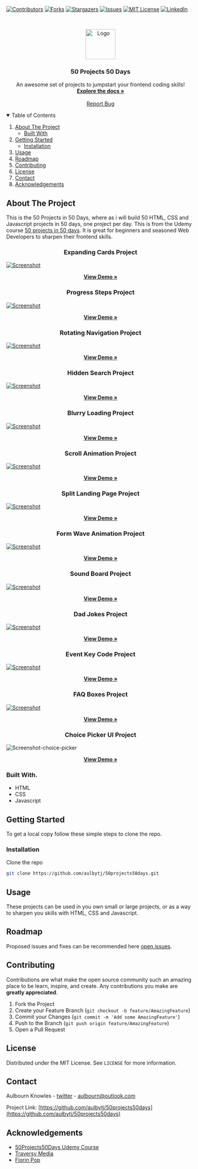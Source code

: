 <!--
*** Thanks for checking out the 50projects50days. If you have a suggestion
*** that would make this better, please fork the repo and create a pull request
*** or simply open an issue with the tag "enhancement".
*** Thanks again! Now go create something AMAZING! :D
-->



<!-- PROJECT SHIELDS -->
<!--
*** I'm using markdown "reference style" links for readability.
*** Reference links are enclosed in brackets [ ] instead of parentheses ( ).
*** See the bottom of this document for the declaration of the reference variables
*** for contributors-url, forks-url, etc. This is an optional, concise syntax you may use.
*** https://www.markdownguide.org/basic-syntax/#reference-style-links
-->
[![Contributors][contributors-shield]][contributors-url]
[![Forks][forks-shield]][forks-url]
[![Stargazers][stars-shield]][stars-url]
[![Issues][issues-shield]][issues-url]
[![MIT License][license-shield]][license-url]
[![LinkedIn][linkedin-shield]][linkedin-url]



<!-- PROJECT LOGO -->
<br />
<p align="center">
  <a href="https://github.com/aulbytj/50projects50days">
    <img src="src/images/logo.png" alt="Logo" width="80" height="80">
  </a>

  <h3 align="center">50 Projects 50 Days</h3>

  <p align="center">
    An awesome set of projects to jumpstart your frontend coding skills!
    <br />
    <a href="https://github.com/aulbytj/50projects50days"><strong>Explore the docs »</strong></a>
    <br />
    <br />
    <a href="https://github.com/aulbytj/50projects50days/issues">Report Bug</a>
  </p>
</p>



<!-- TABLE OF CONTENTS -->
<details open="open">
  <summary>Table of Contents</summary>
  <ol>
    <li>
      <a href="#about-the-project">About The Project</a>
      <ul>
        <li><a href="#built-with">Built With</a></li>
      </ul>
    </li>
    <li>
      <a href="#getting-started">Getting Started</a>
      <ul>
        <li><a href="#installation">Installation</a></li>
      </ul>
    </li>
    <li><a href="#usage">Usage</a></li>
    <li><a href="#roadmap">Roadmap</a></li>
    <li><a href="#contributing">Contributing</a></li>
    <li><a href="#license">License</a></li>
    <li><a href="#contact">Contact</a></li>
    <li><a href="#acknowledgements">Acknowledgements</a></li>
  </ol>
</details>



<!-- ABOUT THE PROJECT -->
## About The Project

This is the 50 Projects in 50 Days, where as i will build 50 HTML, CSS and Javascript projects in 50 days, one project per day. This is from the Udemy course  [50 projects in 50 days](https://www.udemy.com/course/50-projects-50-days). It is great for beginners and seasoned Web Developers to sharpen their frontend skills.

<h3 align="center"> Expanding Cards Project</h3>
<p>
  <a href="https://expanding-cards.vercel.app/">
    <img src="src/images/Screenshot-expanding-cards.png" alt="Screenshot">
  </a>
  <p align="center">
    <a href="https://expanding-cards.vercel.app/"><strong>View Demo »</strong></a>
  </p>
</p>

<h3 align="center"> Progress Steps Project</h3>
<p>
  <a href="https://progress-steps.vercel.app/">
    <img src="src/images/Screenshot-progress-steps.png" alt="Screenshot">
  </a>
  <p align="center">
    <a href="https://progress-steps.vercel.app/"><strong>View Demo »</strong></a>
  </p>
</p>


<h3 align="center"> Rotating Navigation Project</h3>
<p>
  <a href="https://rotating-navigation.vercel.app/">
    <img src="src/images/Screenshot-rotating-navigation.png" alt="Screenshot">
  </a>
  <p align="center">
    <a href="https://rotating-navigation.vercel.app/"><strong>View Demo »</strong></a>
  </p>
</p>


<h3 align="center"> Hidden Search Project</h3>
<p>
  <a href="https://hungry-feynman-cb2b6c.netlify.app/">
    <img src="src/images/Screenshot-hidden-search.png" alt="Screenshot">
  </a>
  <p align="center">
    <a href="https://hungry-feynman-cb2b6c.netlify.app/"><strong>View Demo »</strong></a>
  </p>
</p>


<h3 align="center"> Blurry Loading Project</h3>
<p>
  <a href="https://elated-turing-311e14.netlify.app/">
    <img src="src/images/Screenshot-blurry-loading.png" alt="Screenshot">
  </a>
  <p align="center">
    <a href="https://elated-turing-311e14.netlify.app/"><strong>View Demo »</strong></a>
  </p>
</p>


<h3 align="center"> Scroll Animation Project</h3>
<p>
  <a href="https://nostalgic-ride-b880f3.netlify.app/">
    <img src="src/images/Screenshot-scroll-animation.png" alt="Screenshot">
  </a>
  <p align="center">
    <a href="https://nostalgic-ride-b880f3.netlify.app/"><strong>View Demo »</strong></a>
  </p>
</p>


<h3 align="center"> Split Landing Page Project</h3>
<p>
  <a href="https://flamboyant-austin-8d316a.netlify.app/">
    <img src="src/images/Screenshot-split-landing-page.png" alt="Screenshot">
  </a>
  <p align="center">
    <a href="https://nostalgic-ride-b880f3.netlify.app/"><strong>View Demo »</strong></a>
  </p>
</p>


<h3 align="center"> Form Wave Animation Project</h3>
<p>
  <a href="https://tender-chandrasekhar-61c01e.netlify.app/">
    <img src="src/images/Screenshot-form-wave-animation.png" alt="Screenshot">
  </a>
  <p align="center">
    <a href="https://tender-chandrasekhar-61c01e.netlify.app/"><strong>View Demo »</strong></a>
  </p>
</p>

<h3 align="center"> Sound Board Project</h3>
<p>
  <a href="https://peaceful-bose-41061d.netlify.app/">
    <img src="src/images/Screenshot-sound-board.png" alt="Screenshot">
  </a>
  <p align="center">
    <a href="https://peaceful-bose-41061d.netlify.app/"><strong>View Demo »</strong></a>
  </p>
</p>

<h3 align="center"> Dad Jokes Project</h3>
<p>
  <a href="https://upbeat-villani-0ad4a8.netlify.app/">
    <img src="src/images/Screenshot-dad-jokes.png" alt="Screenshot">
  </a>
  <p align="center">
    <a href="https://upbeat-villani-0ad4a8.netlify.app/"><strong>View Demo »</strong></a>
  </p>
</p>

<h3 align="center"> Event Key Code Project</h3>
<p>
  <a href="https://hardcore-lamarr-0ff545.netlify.app/">
    <img src="src/images/Screenshot-event-key-code.png" alt="Screenshot">
  </a>
  <p align="center">
    <a href="https://hardcore-lamarr-0ff545.netlify.app/"><strong>View Demo »</strong></a>
  </p>
</p>

<h3 align="center"> FAQ Boxes Project</h3>
<p>
  <a href="https://musing-swartz-a1476c.netlify.app/">
    <img src="src/images/Screenshot-faq-boxes.png" alt="Screenshot">
  </a>
  <p align="center">
    <a href="https://musing-swartz-a1476c.netlify.app/"><strong>View Demo »</strong></a>
  </p>
</p>

<h3 align="center"> Choice Picker UI Project</h3>

![Screenshot-choice-picker](https://user-images.githubusercontent.com/15934054/118533139-b1326c00-b715-11eb-8b04-ed471ebfd0eb.gif)

  <p align="center">
    <a href="https://musing-swartz-a1476c.netlify.app/"><strong>View Demo »</strong></a>
  </p>


### Built With.

* HTML
* CSS
* Javascript

<!-- GETTING STARTED -->
## Getting Started

To get a local copy follow these simple steps to clone the repo.


### Installation


Clone the repo
   ```sh
   git clone https://github.com/aulbytj/50projects50days.git
   ```

<!-- USAGE EXAMPLES -->
## Usage

These projects can be used in you own small or large projects, or as a way to sharpen you skills with HTML, CSS and Javascript.

<!-- ROADMAP -->
## Roadmap

Proposed issues and fixes can be recommended here [open issues](https://github.com/aulbytj/50projects50days/issues).



<!-- CONTRIBUTING -->
## Contributing

Contributions are what make the open source community such an amazing place to be learn, inspire, and create. Any contributions you make are **greatly appreciated**.

1. Fork the Project
2. Create your Feature Branch (`git checkout -b feature/AmazingFeature`)
3. Commit your Changes (`git commit -m 'Add some AmazingFeature'`)
4. Push to the Branch (`git push origin feature/AmazingFeature`)
5. Open a Pull Request



<!-- LICENSE -->
## License

Distributed under the MIT License. See `LICENSE` for more information.



<!-- CONTACT -->
## Contact

Aulbourn Knowles - [twitter](https://twitter.com/aulbytj) - aulbourn@outlook.com

Project Link: [https://github.com/aulbytj/50projects50days](https://github.com/aulbytj/50projects50days)



<!-- ACKNOWLEDGEMENTS -->
## Acknowledgements
* [50Projects50Days Udemy Course](https://www.udemy.com/course/50-projects-50-days)
* [Traversy Media](https://www.youtube.com/user/TechGuyWeb)
* [Florin Pop](https://www.youtube.com/channel/UCeU-1X402kT-JlLdAitxSMA)



<!-- MARKDOWN LINKS & IMAGES -->
<!-- https://www.markdownguide.org/basic-syntax/#reference-style-links -->
[contributors-shield]: https://img.shields.io/github/contributors/aulbytj/50projects50days.svg?style=for-the-badge
[contributors-url]: https://github.com/aulbytj/50projects50days/graphs/contributors
[forks-shield]: https://img.shields.io/github/forks/aulbytj/50projects50days.svg?style=for-the-badge
[forks-url]: https://github.com/aulbytj/50projects50days/network/members
[stars-shield]: https://img.shields.io/github/stars/aulbytj/50projects50days.svg?style=for-the-badge
[stars-url]: https://github.com/aulbytj/50projects50days/stargazers
[issues-shield]: https://img.shields.io/github/issues/aulbytj/50projects50days.svg?style=for-the-badge
[issues-url]: https://github.com/aulbytj/50projects50days/issues
[license-shield]: https://img.shields.io/github/license/aulbytj/50projects50days.svg?style=for-the-badge
[license-url]: https://github.com/aulbytj/50projects50days/blob/master/LICENSE.txt
[linkedin-shield]: https://img.shields.io/badge/-LinkedIn-black.svg?style=for-the-badge&logo=linkedin&colorB=555
[linkedin-url]: https://linkedin.com/in/aulbytj
[product-screenshot]: images/screenshot.png
